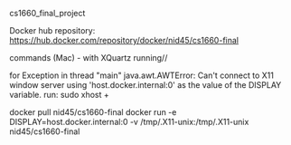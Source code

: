 cs1660_final_project

Docker hub repository:  https://hub.docker.com/repository/docker/nid45/cs1660-final

commands (Mac) - with XQuartz running//

for Exception in thread "main" java.awt.AWTError: Can't connect to X11 window server using 'host.docker.internal:0' as the value of the DISPLAY variable. run: sudo xhost +

docker pull nid45/cs1660-final
docker run -e DISPLAY=host.docker.internal:0 -v /tmp/.X11-unix:/tmp/.X11-unix nid45/cs1660-final
